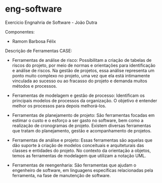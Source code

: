# eng-software
 Exercicio Engnahria de Software - João Dutra

Componentes: 
- Ramom Barbosa Félix

Descrição de Ferramentas CASE:

- Ferramentas de análise de risco: 
Possibilitam a criação de tabelas de riscos do projeto, por meio de normas e orientações para identificação e análise de riscos. Na gestão de projetos, essa análise representa um ponto muito complexo no projeto, uma vez que ela está intimamente vinculada ao sucesso ou ao fracasso do projeto e demanda muitos métodos e processos.

- Ferramentas de modelagem e gestão de processo: 
Identificam os principais modelos de processos da organização. O objetivo é entender melhor os processos para depois melhorá-los.

- Ferramentas de planejamento de projeto: 
São ferramentas focadas em estimar o custo e o esforço a ser gasto no software, bem como a realização de cronogramas de projeto. Existem diversas ferramentas que tratam do planejamento, gestão e acompanhamento de projetos.

- Ferramentas de análise e projeto: 
Essas ferramentas são aquelas que dão suporte à criação de modelos conceituais e arquiteturais das classes e entidades do projeto. No contexto da orientação a objetos, temos as ferramentas de modelagem que utilizam a notação UML.

- Ferramentas de reengenharia: 
São ferramentas que ajudam o engenheiro de software, em linguagens específicas relacionadas pela ferramenta, na fase de manutenção de software.
